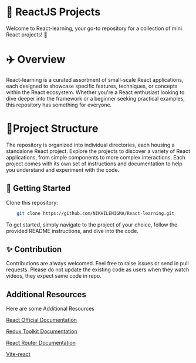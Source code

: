 

# 🔰 ReactJS Projects
Welcome to React-learning, your go-to repository for a collection of mini React projects! 🚀

# ✈️ Overview
React-learning is a curated assortment of small-scale React applications, each designed to showcase specific features, techniques, or concepts within the React ecosystem. Whether you're a React enthusiast looking to dive deeper into the framework or a beginner seeking practical examples, this repository has something for everyone.

# 📓Project Structure 

The repository is organized into individual directories, each housing a standalone React project. Explore the projects to discover a variety of React applications, from simple components to more complex interactions. Each project comes with its own set of instructions and documentation to help you understand and experiment with the code.



## 🚀 Getting Started

Clone this repository:

```bash
    git clone https://github.com/NIKHILENIGMA/React-learning.git
```
To get started, simply navigate to the project of your choice, follow the provided README instructions, and dive into the code.
## 	✨ Contribution

Contributions are always welcomed. Feel free to raise issues or send in pull requests. Please do not update the existing code as users when they watch videos, they expect same code in repo.


## Additional Resources

Here are some Additional Resources

[React Official Documentation](https://react.dev)

[Redux Toolkit Documentation](https://redux-toolkit.js.org)

[React Router Documentation](https://reactrouter.com/en/main)

[Vite-react](https://vitejs.dev/guide/)



